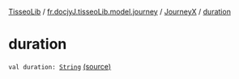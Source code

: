 [TisseoLib](../../index.md) / [fr.docjyJ.tisseoLib.model.journey](../index.md) / [JourneyX](index.md) / [duration](./duration.md)

# duration

`val duration: `[`String`](https://kotlinlang.org/api/latest/jvm/stdlib/kotlin/-string/index.html) [(source)](https://github.com/docjyJ/TisseoLib/tree/master/src/main/kotlin/fr/docjyJ/tisseoLib/model/journey/JourneyX.kt#L18)